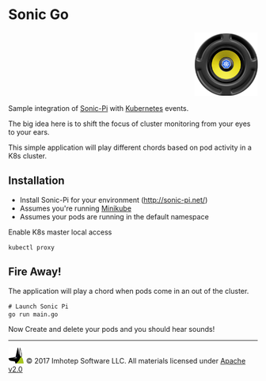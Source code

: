 # Sonic Go

<div align="right" style="margin-top:10px">
 <img src="assets/sonic_k8s.png" width="128px" height="auto"/>
</div>

Sample integration of [Sonic-Pi](http://sonic-pi.net/) with [Kubernetes](http://kubernetes.io) events.

The big idea here is to shift the focus of cluster monitoring from your eyes to
your ears.


This simple application will play different chords based on pod activity in a K8s cluster.

## Installation

* Install Sonic-Pi for your environment (http://sonic-pi.net/)
* Assumes you're running [Minikube](https://kubernetes.io/docs/tasks/tools/install-minikube/)
* Assumes your pods are running in the default namespace

Enable K8s master local access

```shell
kubectl proxy
```

## Fire Away!

The application will play a chord when pods come in an out of the cluster.

```shell
# Launch Sonic Pi
go run main.go
```

Now Create and delete your pods and you should hear sounds!

---
<img src="assets/imhoteplogo.png" width="32" height="auto"/> © 2017 Imhotep Software LLC.
All materials licensed under [Apache v2.0](http://www.apache.org/licenses/LICENSE-2.0)
